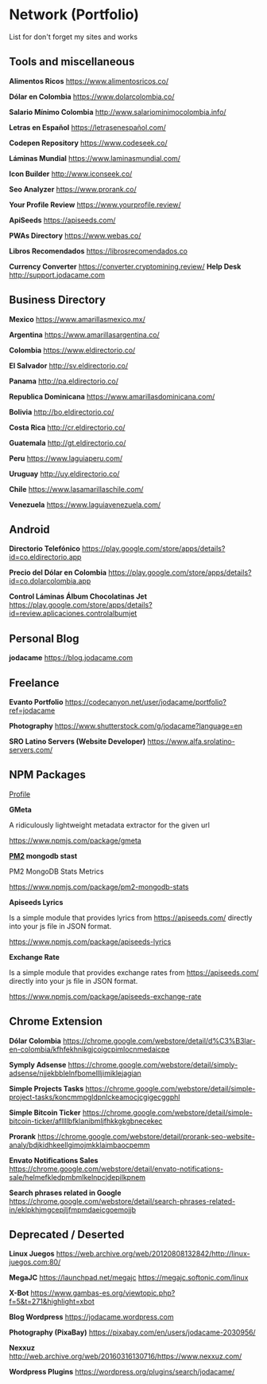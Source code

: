 # Network (Portfolio)
List for don't forget my sites and works

## Tools and miscellaneous

**Alimentos Ricos**
https://www.alimentosricos.co/

**Dólar en Colombia**
https://www.dolarcolombia.co/

**Salario Mínimo Colombia**
http://www.salariominimocolombia.info/

**Letras en Español**
https://letrasenespañol.com/

**Codepen Repository**
https://www.codeseek.co/

**Láminas Mundial**
https://www.laminasmundial.com/

**Icon Builder**
http://www.iconseek.co/

**Seo Analyzer**
https://www.prorank.co/

**Your Profile Review**
https://www.yourprofile.review/

**ApiSeeds**
https://apiseeds.com/

**PWAs Directory**
https://www.webas.co/

**Libros Recomendados**
https://librosrecomendados.co

**Currency Converter**
https://converter.cryptomining.review/
**Help Desk**
http://support.jodacame.com

## Business Directory

**Mexico**
https://www.amarillasmexico.mx/

**Argentina**
https://www.amarillasargentina.co/

**Colombia**
https://www.eldirectorio.co/

**El Salvador**
http://sv.eldirectorio.co/

**Panama**
http://pa.eldirectorio.co/

**Republica Dominicana**
https://www.amarillasdominicana.com/

**Bolivia**
http://bo.eldirectorio.co/

**Costa Rica**
http://cr.eldirectorio.co/

**Guatemala**
http://gt.eldirectorio.co/

**Peru**
https://www.laguiaperu.com/

**Uruguay**
http://uy.eldirectorio.co/

**Chile**
https://www.lasamarillaschile.com/

**Venezuela**
https://www.laguiavenezuela.com/


## Android 

**Directorio Telefónico**
https://play.google.com/store/apps/details?id=co.eldirectorio.app

**Precio del Dólar en Colombia**
https://play.google.com/store/apps/details?id=co.dolarcolombia.app

**Control Láminas Álbum Chocolatinas Jet**
https://play.google.com/store/apps/details?id=review.aplicaciones.controlalbumjet

## Personal Blog

**jodacame**
https://blog.jodacame.com


## Freelance

**Evanto Portfolio**
https://codecanyon.net/user/jodacame/portfolio?ref=jodacame

**Photography**
https://www.shutterstock.com/g/jodacame?language=en

**SRO Latino Servers (Website Developer)**
https://www.alfa.srolatino-servers.com/

## NPM Packages
[Profile](https://www.npmjs.com/~jodacame)



**GMeta**

A ridiculously lightweight metadata extractor for the given url

https://www.npmjs.com/package/gmeta

**[PM2](https://github.com/Unitech/pm2)
mongodb stast**

PM2 MongoDB Stats Metrics

https://www.npmjs.com/package/pm2-mongodb-stats

**Apiseeds Lyrics**

Is a simple module that provides lyrics from https://apiseeds.com/ directly into your js file in JSON format.

https://www.npmjs.com/package/apiseeds-lyrics

**Exchange Rate**

Is a simple module that provides exchange rates from https://apiseeds.com/ directly into your js file in JSON format.

https://www.npmjs.com/package/apiseeds-exchange-rate

## Chrome Extension

**Dólar Colombia**
https://chrome.google.com/webstore/detail/d%C3%B3lar-en-colombia/kfhfekhnikgjcoigcpimlocnmedaicpe

**Symply Adsense**
https://chrome.google.com/webstore/detail/simply-adsense/njjekbblelnfbomellljimiklejagian

**Simple Projects Tasks**
https://chrome.google.com/webstore/detail/simple-project-tasks/koncmmpgldpnlckeamocjcgigecggphl

**Simple Bitcoin Ticker**
https://chrome.google.com/webstore/detail/simple-bitcoin-ticker/afllllbfklanibmljfhkkgkgbnecekec

**Prorank**
https://chrome.google.com/webstore/detail/prorank-seo-website-analy/bdjkidhkeellgimojmkklaimbaocpemm

**Envato Notifications Sales**
https://chrome.google.com/webstore/detail/envato-notifications-sale/helmefkledpmbmlkelnpcjdepilkpnem

**Search phrases related in Google**
https://chrome.google.com/webstore/detail/search-phrases-related-in/eklpkhjmgcepjljfmpmdaeicgoemojjb

## Deprecated / Deserted

**Linux Juegos**
https://web.archive.org/web/20120808132842/http://linux-juegos.com:80/

**MegaJC** 
https://launchpad.net/megajc
https://megajc.softonic.com/linux

**X-Bot**
https://www.gambas-es.org/viewtopic.php?f=5&t=271&highlight=xbot

**Blog Wordpress**
https://jodacame.wordpress.com

**Photography (PixaBay)**
https://pixabay.com/en/users/jodacame-2030956/

**Nexxuz**
http://web.archive.org/web/20160316130716/https://www.nexxuz.com/

**Wordpress Plugins**
https://wordpress.org/plugins/search/jodacame/







